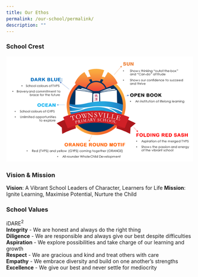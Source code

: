 ```yaml
---
title: Our Ethos
permalink: /our-school/permalink/
description: ""
---
```

<h3>School Crest</h3>

![](/images/Logo%20Explainations.png)

<h3>Vision & Mission</h3>

**Vision**: A Vibrant School Leaders of Character, Learners for Life
**Mission**: Ignite Learning, Maximise Potential, Nurture the Child

<h3>School Values</h3>
   

iDARE<sup>2</sup><br>
**Integrity** - We are honest and always do the right thing<br>
**Diligence** - We are responsible and always give our best despite difficulties<br>
**Aspiration** - We explore possibilities and take charge of our learning and growth<br>
**Respect** - We are gracious and kind and treat others with care
<br>**Empathy** - We embrace diversity and build on one another’s strengths<br>
**Excellence** - We give our best and never settle for mediocrity